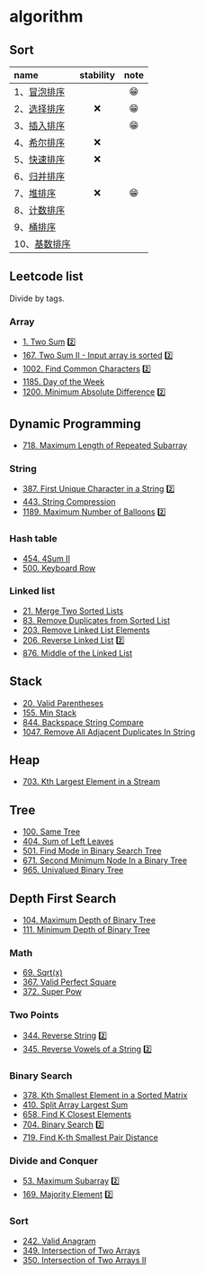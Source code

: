 # algorithm 

## Sort

|name|stability|note|
|:--|:--:|:--:|
|1、[冒泡排序](./solutions/bubbleSort.md)||😁|
|2、[选择排序](./solutions/selectionSort.md)|❌| 😁|
|3、[插入排序](./solutions/insertionSort.md)||😁|
|4、[希尔排序](./solutions/shellSort.md)|❌||
|5、[快速排序](./solutions/quickSort.md)|❌||
|6、[归并排序](./solutions/mergeSort.md)|||
|7、[堆排序](./solutions/heapsort.md)|❌|😁|
|8、[计数排序](./solutions/countingSort.md)|||
|9、[桶排序](./solutions/bucketSort.md)|||
|10、[基数排序](./solutions/radixSort.md)|||

## Leetcode list

Divide by tags.

### Array

- [1. Two Sum](./leetcode/2019-10-08_L1.md)   2️⃣
- [167. Two Sum II - Input array is sorted](./leetcode/2019-09-25_L167.md)   2️⃣
- [1002. Find Common Characters](./leetcode/2019-10-06_L1002.md)  2️⃣
- [1185. Day of the Week](./leetcode/2019-10-10_L1185.md)
- [1200. Minimum Absolute Difference](./leetcode/2019-10-06_L1200.md)  2️⃣

## Dynamic Programming

- [718. Maximum Length of Repeated Subarray](./leetcode/2019-10-14_L718.md)

### String
  
- [387. First Unique Character in a String](./leetcode/2019-09-26_L387.md)  2️⃣
- [443. String Compression](./leetcode/2019-10-06_L443.md)
- [1189. Maximum Number of Balloons](./leetcode/2019-10-08_L1189.md)  2️⃣

### Hash table

- [454. 4Sum II](./leetcode/2019-10-09_L454.md)
- [500. Keyboard Row](./leetcode/2019-09-27_L500.md)

### Linked list

- [21. Merge Two Sorted Lists](./leetcode/2019-10-04_L21.md)
- [83. Remove Duplicates from Sorted List](./leetcode/2019-10-01_L83.md)
- [203. Remove Linked List Elements](./leetcode/2019-09-28_L203.md)
- [206. Reverse Linked List](./leetcode/2019-09-30_L206.md) 2️⃣
-  [876. Middle of the Linked List](./leetcode/2019-09-29_L876.md)

## Stack 

- [20. Valid Parentheses](./leetcode/2019-10-05_L20.md)
- [155. Min Stack](./leetcode/2019-10-03_L155.md)
- [844. Backspace String Compare](./leetcode/2019-10-04_L844.md)
- [1047. Remove All Adjacent Duplicates In String](./leetcode/2019-10-04_L1047.md)

## Heap

- [703. Kth Largest Element in a Stream](./leetcode/2019-10-06_L703.md)

## Tree

- [100. Same Tree](./leetcode/2019-10-07_L100.md)
- [404. Sum of Left Leaves](./leetcode/2019-10-07_L404.md)
- [501. Find Mode in Binary Search Tree](./leetcode/2019-10-07_L501.md)
- [671. Second Minimum Node In a Binary Tree](./leetcode/2019-10-07_L671.md)
- [965. Univalued Binary Tree](./leetcode/2019-10-06_L965.md)

## Depth First Search

- [104. Maximum Depth of Binary Tree](./leetcode/2019-10-09_L104.md)
- [111. Minimum Depth of Binary Tree](./leetcode/2019-10-09_L111.md)

### Math

- [69. Sqrt(x)](./leetcode/2019-10-02_L69.md)
- [367. Valid Perfect Square](./leetcode/2019-10-02_L367.md)
- [372. Super Pow](./leetcode/2019-10-30_L372.md)

### Two Points

- [344. Reverse String](./leetcode/2019-10-02_L344.md)  2️⃣
- [345. Reverse Vowels of a String](./leetcode/2019-10-02_L345.md)  2️⃣

### Binary Search 

- [378. Kth Smallest Element in a Sorted Matrix](./leetcode/2019-10-15_L378.md)
- [410. Split Array Largest Sum](./leetcode/2019-10-11_L410.md)
- [658. Find K Closest Elements](./leetcode/2019-10-10_L658.md)
- [704. Binary Search](./leetcode/2019-10-02_L704.md) 2️⃣
- [719. Find K-th Smallest Pair Distance](./leetcode/2019-10-15_L719.md)

### Divide and Conquer

- [53. Maximum Subarray](./leetcode/2019-10-04_L53.md)   2️⃣
- [169. Majority Element](./leetcode/2019-10-03_L169.md)   2️⃣

### Sort

- [242. Valid Anagram](./leetcode/2019-10-05_L242.md)
- [349.  Intersection of Two Arrays](./leetcode/2019-10-05_L349.md)
- [350. Intersection of Two Arrays II](./leetcode/2019-10-06_L350.md)
